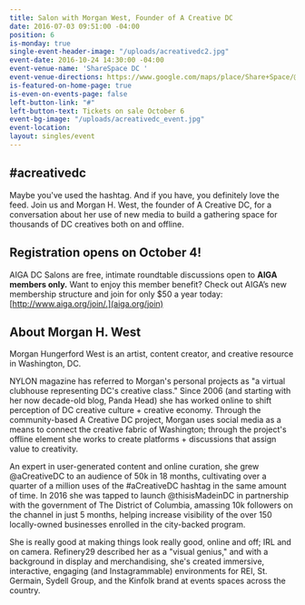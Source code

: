 ```yaml
---
title: Salon with Morgan West, Founder of A Creative DC
date: 2016-07-03 09:51:00 -04:00
position: 6
is-monday: true
single-event-header-image: "/uploads/acreativedc2.jpg"
event-date: 2016-10-24 14:30:00 -04:00
event-venue-name: 'ShareSpace DC '
event-venue-directions: https://www.google.com/maps/place/Share+Space/@38.9183394,-77.0337447,17z/data=!4m8!1m2!2m1!1sShareSpace+DC++2121+14th+St+NW,+Washington,+DC+20009!3m4!1s0x89b7b7e7a6b30a3f:0x5fd84ed967f89da0!8m2!3d38.918354!4d-77.0316077
is-featured-on-home-page: true
is-even-on-events-page: false
left-button-link: "#"
left-button-text: Tickets on sale October 6
event-bg-image: "/uploads/acreativedc_event.jpg"
event-location: 
layout: singles/event
---
```


## #acreativedc

Maybe you've used the hashtag. And if you have, you definitely love the feed. Join us and Morgan H. West, the founder of A Creative DC, for a conversation about her use of new media to build a gathering space for thousands of DC creatives both on and offline.

## Registration opens on October 4!

AIGA DC Salons are free, intimate roundtable discussions open to **AIGA members only.** Want to enjoy this member benefit? Check out AIGA’s new membership structure and join for only $50 a year today: [http://www.aiga.org/join/.](aiga.org/join)

## About Morgan H. West

Morgan Hungerford West is an artist, content creator, and creative resource in Washington, DC.

NYLON magazine has referred to Morgan's personal projects as "a virtual clubhouse representing DC's creative class." Since 2006 (and starting with her now decade-old blog, Panda Head) she has worked online to shift perception of DC creative culture \+ creative economy. Through the community-based A Creative DC project, Morgan uses social media as a means to connect the creative fabric of Washington; through the project's offline element she works to create platforms \+ discussions that assign value to creativity.

An expert in user-generated content and online curation, she grew @aCreativeDC to an audience of 50k in 18 months, cultivating over a quarter of a million uses of the #aCreativeDC hashtag in the same amount of time. In 2016 she was tapped to launch @thisisMadeinDC in partnership with the government of The District of Columbia, amassing 10k followers on the channel in just 5 months, helping increase visibility of the over 150 locally-owned businesses enrolled in the city-backed program.

She is really good at making things look really good, online and off; IRL and on camera. Refinery29 described her as a "visual genius," and with a background in display and merchandising, she's created immersive, interactive, engaging (and Instagrammable) environments for REI, St. Germain, Sydell Group, and the Kinfolk brand at events spaces across the country.